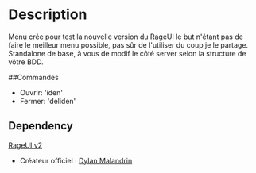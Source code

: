 # Description

Menu crée pour test la nouvelle version du RageUI le but n'étant pas de faire le meilleur menu possible, pas sûr de l'utiliser du coup je le partage.
Standalone de base, à vous de modif le côté server selon la structure de vôtre BDD.

##Commandes
- Ouvrir: 'iden'
- Fermer: 'deliden'



## Dependency
[RageUI v2](https://github.com/iTexZoz/RageUI)
- Créateur officiel : [Dylan Malandrin](https://github.com/iTexZoz)
